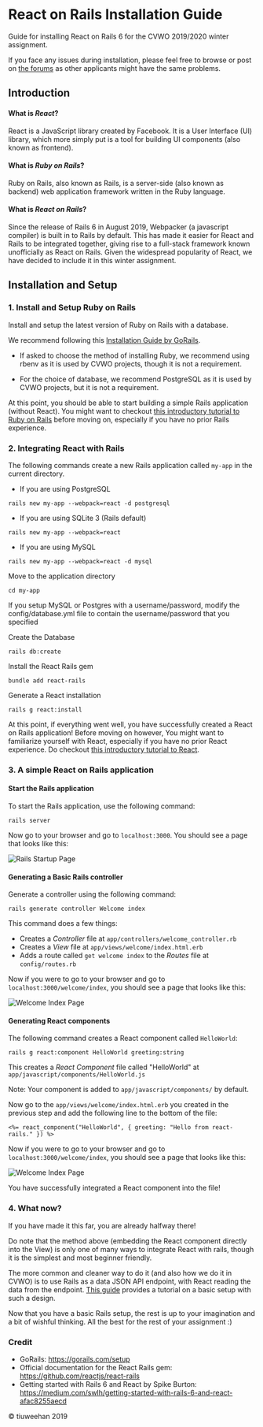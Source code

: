 # React on Rails Installation Guide
Guide for installing React on Rails 6 for the CVWO 2019/2020 winter assignment.

If you face any issues during installation, please feel free to browse or post on [the forums](https://github.com/tiuweehan/CVWO-2020/issues) as other applicants might have the same problems.

## Introduction

#### What is _React_?
React is a JavaScript library created by Facebook. It is a User Interface (UI) library, which more simply put is a tool for building UI components (also known as frontend).

#### What is _Ruby on Rails_?
Ruby on Rails, also known as Rails, is a server-side (also known as backend) web application framework written in the Ruby language.

#### What is _React on Rails_?
Since the release of Rails 6 in August 2019, Webpacker (a javascript compiler) is built in to Rails by default. This has made it easier for React and Rails to be integrated together, giving rise to a full-stack framework known unofficially as React on Rails. Given the widespread popularity of React, we have decided to include it in this winter assignment.

## Installation and Setup
### 1. Install and Setup Ruby on Rails

Install and setup the latest version of Ruby on Rails with a database.

We recommend following this [Installation Guide by GoRails](https://gorails.com/setup/).

- If asked to choose the method of installing Ruby, we recommend using rbenv as it is used by CVWO projects, though it is not a requirement.

- For the choice of database, we recommend PostgreSQL as it is used by CVWO projects, but it is not a requirement.

At this point, you should be able to start building a simple Rails application (without React). You might want to checkout [this introductory tutorial to Ruby on Rails](https://guides.rubyonrails.org/getting_started.html) before moving on, especially if you have no prior Rails experience.

### 2. Integrating React with Rails

The following commands create a new Rails application called `my-app` in the current directory.

- If you are using PostgreSQL
```
rails new my-app --webpack=react -d postgresql
```

- If you are using SQLite 3 (Rails default)
```
rails new my-app --webpack=react
```

- If you are using MySQL
```
rails new my-app --webpack=react -d mysql
```

Move to the application directory
```
cd my-app
```

If you setup MySQL or Postgres with a username/password, modify the config/database.yml file to contain the username/password that you specified

Create the Database
```
rails db:create
```

Install the React Rails gem
```
bundle add react-rails
```

Generate a React installation
```
rails g react:install
```
At this point, if everything went well, you have successfully created a React on Rails application! Before moving on however, You might want to familiarize yourself with React, especially if you have no prior React experience. Do checkout [this introductory tutorial to React](https://reactjs.org/tutorial/tutorial.html).

### 3. A simple React on Rails application

#### Start the Rails application

To start the Rails application, use the following command:
```
rails server
```

Now go to your browser and go to `localhost:3000`. You should see a page that looks like this:

![Rails Startup Page](https://raw.githubusercontent.com/tiuweehan/React-Rails-Installation-Guide/master/assets/Rails%20Startup%20Page.png)


#### Generating a Basic Rails controller

Generate a controller using the following command:
```
rails generate controller Welcome index
```
This command does a few things:
- Creates a _Controller_ file at `app/controllers/welcome_controller.rb`
- Creates a _View_ file at `app/views/welcome/index.html.erb`
- Adds a route called `get welcome index` to the _Routes_ file at `config/routes.rb`

Now if you were to go to your browser and go to `localhost:3000/welcome/index`, you should see a page that looks like this:

![Welcome Index Page](https://raw.githubusercontent.com/tiuweehan/React-Rails-Installation-Guide/master/assets/Controller.png)

#### Generating React components

The following command creates a React component called `HelloWorld`:
```
rails g react:component HelloWorld greeting:string
```
This creates a _React Component_ file called "HelloWorld" at `app/javascript/components/HelloWorld.js`

Note: Your component is added to `app/javascript/components/` by default.

Now go to the `app/views/welcome/index.html.erb` you created in the previous step and add the following line to the bottom of the file:
```
<%= react_component("HelloWorld", { greeting: "Hello from react-rails." }) %>
```

Now if you were to go to your browser and go to `localhost:3000/welcome/index`, you should see a page that looks like this:

![Welcome Index Page](https://raw.githubusercontent.com/tiuweehan/React-Rails-Installation-Guide/master/assets/React.png)

You have successfully integrated a React component into the file!

### 4. What now?

If you have made it this far, you are already halfway there!

Do note that the method above (embedding the React component directly into the View) is only one of many ways to integrate React with rails, though it is the simplest and most beginner friendly.

The more common and cleaner way to do it (and also how we do it in CVWO) is to use Rails as a data JSON API endpoint, with React reading the data from the endpoint. [This guide](https://dev.to/able/building-and-consuming-a-json-api-with-rails-and-react-42p6) provides a tutorial on a basic setup with such a design.

Now that you have a basic Rails setup, the rest is up to your imagination and a bit of wishful thinking. All the best for the rest of your assignment :)

### Credit

- GoRails: https://gorails.com/setup
- Official documentation for the React Rails gem: https://github.com/reactjs/react-rails
- Getting started with Rails 6 and React by Spike Burton: https://medium.com/swlh/getting-started-with-rails-6-and-react-afac8255aecd

© tiuweehan 2019
